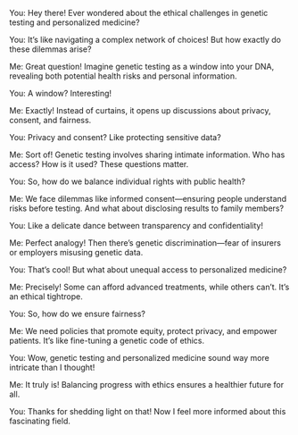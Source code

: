 You: Hey there! Ever wondered about the ethical challenges in genetic testing and personalized medicine?

You: It’s like navigating a complex network of choices! But how exactly do these dilemmas arise?

Me: Great question! Imagine genetic testing as a window into your DNA, revealing both potential health risks and personal information.

You: A window? Interesting!

Me: Exactly! Instead of curtains, it opens up discussions about privacy, consent, and fairness.

You: Privacy and consent? Like protecting sensitive data?

Me: Sort of! Genetic testing involves sharing intimate information. Who has access? How is it used? These questions matter.

You: So, how do we balance individual rights with public health?

Me: We face dilemmas like informed consent—ensuring people understand risks before testing. And what about disclosing results to family members?

You: Like a delicate dance between transparency and confidentiality!

Me: Perfect analogy! Then there’s genetic discrimination—fear of insurers or employers misusing genetic data.

You: That’s cool! But what about unequal access to personalized medicine?

Me: Precisely! Some can afford advanced treatments, while others can’t. It’s an ethical tightrope.

You: So, how do we ensure fairness?

Me: We need policies that promote equity, protect privacy, and empower patients. It’s like fine-tuning a genetic code of ethics.

You: Wow, genetic testing and personalized medicine sound way more intricate than I thought!

Me: It truly is! Balancing progress with ethics ensures a healthier future for all.

You: Thanks for shedding light on that! Now I feel more informed about this fascinating field.
